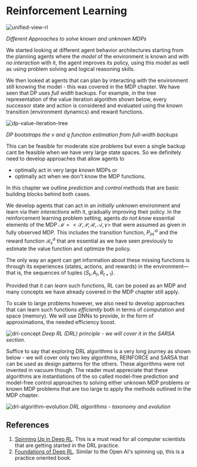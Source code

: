 # Reinforcement Learning

![unified-view-rl](images/unified-view-rl.png)

*Different Approaches to solve known and unknown MDPs*

We started looking at different agent behavior architectures starting from the planning agents where the _model_ of the environment is known and with _no interaction_ with it, the agent improves its policy, using this model as well as using problem solving and logical reasoning skills. 

We then looked at agents that can plan by interacting with the environment still knowing the model - this was covered in the MDP chapter.  We have seen that DP uses _full width_ backups.  For example, in the tree representation of the value iteration algorithm shown below, every successor state and action is considered and evaluated using the known transition (environment dynamics) and reward functions. 

![dp-value-iteration-tree](images/dp-value-iteration-tree.png)

_DP bootstraps the v and q function estimation from full-width backups_

This can be feasible for moderate size problems but even a single backup cant be feasible when we have very large state spaces. So we definitely need to develop approaches that allow agents to 

* optimally act in very large _known_ MDPs or 
* optimally act when we don't know the MDP functions. 

In this chapter we outline _prediction_ and _control_ methods that are basic building blocks behind both cases. 

We develop agents that can act in an _initially unknown_ environment and learn via their _interactions_ with it, gradually improving their policy. In the reinforcement learning problem setting, agents _do not know_ essential elements of the MDP $\mathcal M = <\mathcal S, \mathcal P, \mathcal R, \mathcal A, \gamma>$ that were assumed as given in fully observed MDP. This includes the transition function, $P^a_{ss^\prime}$ and the reward function $\mathcal R_s^a$ that are essential as we have seen previously to estimate the value function and optimize the policy. 

The only way an agent can get information about these missing functions is through its experiences (states, actions, and rewards) in the environment—that is, the sequences of tuples ($S_t, A_t, R_{t+1}$).  

Provided that it can _learn_ such functions, RL can be posed as an MDP and many concepts we have already covered in the MDP chapter still apply. 
 
To scale to large problems however, we also need to develop approaches that can learn such functions _efficiently_ both in terms of computation and space (memory). We will use DNNs to provide, in the form of approximations, the needed efficiency boost. 

![drl-concept](images/drl-concept.png)
*Deep RL (DRL) principle - we will cover it in the SARSA section.*

Suffice to say that exploring DRL algorithms is a very long journey as shown below - we will cover only two key algorithms, REINFORCE and SARSA that can be used as design patterns for the others. These algorithms were not invented in vacuum though. The reader must appreciate that these algorithms are instantiations of the so called model-free prediction and model-free control approaches to solving either unknown MDP problems or known MDP problems that are too large to apply the methods outlined in the MDP chapter. 

![drl-algorithm-evolution](images/drl-algorithm-evolution.png)
*DRL algorithms - taxonomy and evolution*



## References

1. [Spinning Up in Deep RL](https://spinningup.openai.com/en/latest/). This is a must read for all computer scientists that are getting started in the DRL practice. 
2. [Foundations of Deep RL](https://www.amazon.com/Deep-Reinforcement-Learning-Python-Hands/dp/0135172381). Similar to the Open AI's spinning up, this is a practice oriented book. 
